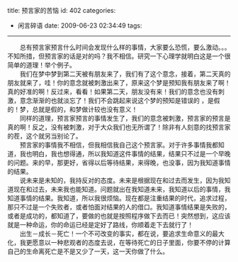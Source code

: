 title: 预言家的苦恼
id: 402
categories:
  - 闲言碎语
date: 2009-06-23 02:34:49
tags:
---

　　总有预言家预言什么时间会发现什么样的事情，大家要么恐慌，要么激动。。。不知所措，但预言家的话是对的吗？我不相信。研究一下心理学就明白这是一个很简单的道理！举个例子。
</br>　　我们在梦中梦到第二天被有朋友来了，我们有了这个意念，接着，第二天真的朋友就来了，哇！你的意念就被刺激出来了，原来这个梦是预知我有朋友来了啊！真的好准的啊！反过来，看看！如果第二天，朋友没有来！我们的意念也没有刺激，意念渐渐的也就淡忘了！我们不会跳起来说这个梦的预知是错误的 ，是假的！梦，总就是假的，和梦做计较也没有意义！
</br>　　同样的道理，预言家预言的事情发生了，我们的意念被刺激，预言家的预言是真的啊！反之，没有被刺激，对于大众我们也无所谓了！除非有人刻意的找预言家的茬，这个就另当别论了。
</br>　　预言家的事情我不相信，但我相信我自己这个预言家。对于许多事情我都知道，我也明白，我也想得通，所以我知道这件事情的结果，结果只不过是一个早晚的问题。来的早，那更好，省得以后等待结果，来得晚，也没事，因为我知道事情的结果。
</br>　　说未来是未知的，我持反对的态度。未来是根据现在和过去而发生，因为我知道现在和过去，未来我也能知道。问题就出在我知道未来，我知道以后的事情，我知道事情的结果。我知道，所以我很烦恼。现在都是注重结果的时代，追求过程，那只不过是一个失败者，或者怕面对结果的人的借口。我知道事情结果是失败的，或者是成功的，都知道了，要做的也就是按照程序做下去而已！突然想到，这应该就是一种命运，你的命运已经是定好了路线，你顺着走下去就行了！
</br>　　出生－成长－死亡！一个不可改变的事实，都在说，要追求生命意义的最大化，我更愿意以一种悲观者的态度去说，在等待死亡的日子里面，你要不停的计算自己的生命离死亡是不是又少了一天，这一天你做了什么。
</br>　　